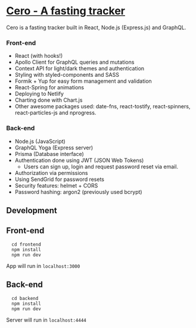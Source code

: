 # [Cero - A fasting tracker](https://cero.netlify.com/)

Cero is a fasting tracker built in React, Node.js (Express.js) and GraphQL.

### Front-end

* React (with hooks!)
* Apollo Client for GraphQL queries and mutations
* Context API for light/dark themes and authentication
* Styling with styled-components and SASS
* Formik + Yup for easy form management and validation
* React-Spring for animations
* Deploying to Netlify
* Charting done with Chart.js
* Other awesome packages used: date-fns, react-tostify, react-spinners, react-particles-js and nprogress.

### Back-end

* Node.js (JavaScript)
* GraphQL Yoga (Express server)
* Prisma (Database interface)
* Authentication done using JWT (JSON Web Tokens)
  * Users can sign up, login and request password reset via email.
* Authorization via permissions
* Using SendGrid for password resets
* Security features: helmet + CORS
* Password hashing: argon2 (previously used bcrypt)

## Development

## Front-end

```
  cd frontend
  npm install
  npm run dev
```

App will run in `localhost:3000`

## Back-end

```
  cd backend
  npm install
  npm run dev
```

Server will run in `localhost:4444`
